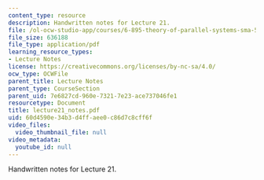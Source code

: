 ```yaml
---
content_type: resource
description: Handwritten notes for Lecture 21.
file: /ol-ocw-studio-app/courses/6-895-theory-of-parallel-systems-sma-5509-fall-2003/60d4590e34b3d4ffaee0c86d7c8cff6f_lecture21_notes.pdf
file_size: 636188
file_type: application/pdf
learning_resource_types:
- Lecture Notes
license: https://creativecommons.org/licenses/by-nc-sa/4.0/
ocw_type: OCWFile
parent_title: Lecture Notes
parent_type: CourseSection
parent_uid: 7e6827cd-960e-7321-7e23-ace737046fe1
resourcetype: Document
title: lecture21_notes.pdf
uid: 60d4590e-34b3-d4ff-aee0-c86d7c8cff6f
video_files:
  video_thumbnail_file: null
video_metadata:
  youtube_id: null
---
```

Handwritten notes for Lecture 21.